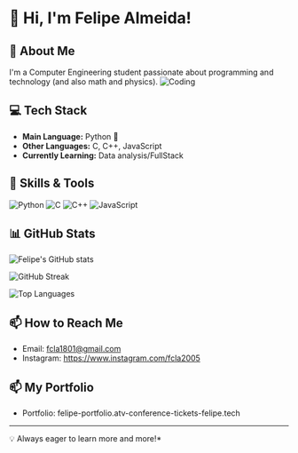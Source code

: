 # 👋 Hi, I'm Felipe Almeida!

## 🚀 About Me
I'm a Computer Engineering student passionate about programming and technology (and also math and physics).
![Coding](https://64.media.tumblr.com/2d0af9c90d1b1107313cc20bda01548a/tumblr_outwxnanpp1u79o2lo1_1280.gif)

## 💻 Tech Stack
- **Main Language:** Python 🐍
- **Other Languages:** C, C++, JavaScript
- **Currently Learning:** Data analysis/FullStack

## 🔧 Skills & Tools
![Python](https://img.shields.io/badge/-Python-3776AB?style=flat&logo=python&logoColor=white)
![C](https://img.shields.io/badge/-C-A8B9CC?style=flat&logo=c&logoColor=white)
![C++](https://img.shields.io/badge/-C++-00599C?style=flat&logo=cplusplus&logoColor=white)
![JavaScript](https://img.shields.io/badge/-JavaScript-F7DF1E?style=flat&logo=javascript&logoColor=black)

## 📊 GitHub Stats
![Felipe's GitHub stats](https://github-readme-stats.vercel.app/api?username=Venchoes&show_icons=true&theme=radical)

![GitHub Streak](https://github-readme-streak-stats.herokuapp.com/?user=Venchoes&theme=radical)

![Top Languages](https://github-readme-stats.vercel.app/api/top-langs/?username=Venchoes&layout=compact&theme=radical)

## 📫 How to Reach Me
- Email: fcla1801@gmail.com
- Instagram: https://www.instagram.com/fcla2005

## 📫 My Portfolio
- Portfolio: felipe-portfolio.atv-conference-tickets-felipe.tech

---
💡 Always eager to learn more and more!*
